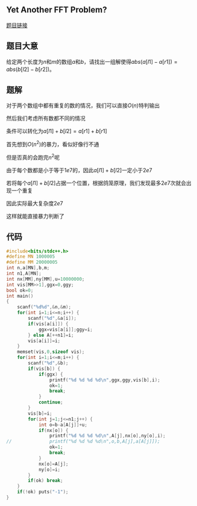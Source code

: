 ## Yet Another FFT Problem?

[题目链接](https://ac.nowcoder.com/acm/contest/33195/I)

## 题目大意

给定两个长度为$n$和$m$的数组$a$和$b$，请找出一组解使得$abs(a[l1] - a[r1]) = abs(b[l2] - b[r2])$。

## 题解

对于两个数组中都有重复的数的情况，我们可以直接$O(n)$特判输出

然后我们考虑所有数都不同的情况

条件可以转化为$a[l1]+b[l2]=a[r1]+b[r1]$

首先想到$O(n^2)$的暴力，看似好像行不通

但是否真的会跑完$n^2$呢

由于每个数都是小于等于$1e7$的，因此$a[l1]+b[l2]$一定小于$2e7$

若将每个$a[l1]+b[l2]$占据一个位置，根据鸽笼原理，我们发现最多$2e7$次就会出现一个重复

因此实际最大复杂度$2e7$

这样就能直接暴力判断了

## 代码

```c++
#include<bits/stdc++.h>
#define MN 1000005
#define MM 20000005
int n,a[MN],b,m;
int n1,A[MN];
int nx[MM],ny[MM],u=10000000;
int vis[MM>>1],ggx=0,ggy;
bool ok=0;
int main()
{
	scanf("%d%d",&n,&m);
	for(int i=1;i<=n;i++) {
		scanf("%d",&a[i]);
		if(vis[a[i]]) {
			ggx=vis[a[i]];ggy=i;
		} else A[++n1]=i;
		vis[a[i]]=i;
	}
	memset(vis,0,sizeof vis);
	for(int i=1;i<=m;i++) {
		scanf("%d",&b);
		if(vis[b]) {
			if(ggx) {
				printf("%d %d %d %d\n",ggx,ggy,vis[b],i);
				ok=1;
				break;
			}
			continue;
		}
		vis[b]=i;
		for(int j=1;j<=n1;j++) {
			int o=b-a[A[j]]+u;
			if(nx[o]) {
				printf("%d %d %d %d\n",A[j],nx[o],ny[o],i);
//				printf("%d %d %d %d\n",o,b,A[j],a[A[j]]);
				ok=1;
				break;
			}
			nx[o]=A[j];
			ny[o]=i;
		}
		if(ok) break;
	}
	if(!ok) puts("-1");
}
```
